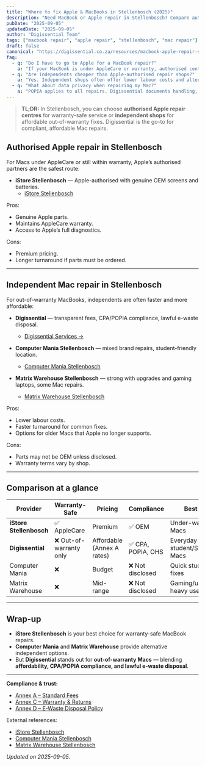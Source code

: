 ```yaml
---
title: "Where to fix Apple & MacBooks in Stellenbosch (2025)"
description: "Need MacBook or Apple repair in Stellenbosch? Compare authorised Apple service centres vs independent repair shops — and see where Digissential fits in."
pubDate: "2025-09-05"
updatedDate: "2025-09-05"
author: "Digissential Team"
tags: ["macbook repair", "apple repair", "stellenbosch", "mac repair"]
draft: false
canonical: "https://digissential.co.za/resources/macbook-apple-repair-stellenbosch/"
faq:
  - q: "Do I have to go to Apple for a MacBook repair?"
    a: "If your MacBook is under AppleCare or warranty, authorised centres are recommended. Out-of-warranty devices can safely be repaired by trusted independents like Digissential."
  - q: "Are independents cheaper than Apple-authorised repair shops?"
    a: "Yes. Independent shops often offer lower labour costs and alternative parts — though only Apple centres provide genuine OEM replacements under warranty."
  - q: "What about data privacy when repairing my Mac?"
    a: "POPIA applies to all repairs. Digissential documents handling, offers consent forms, and can issue Certificates of Data Destruction (CoDD) when needed."
---
```


> **TL;DR:** In Stellenbosch, you can choose **authorised Apple repair centres** for warranty-safe service or **independent shops** for affordable out-of-warranty fixes. Digissential is the go-to for compliant, affordable Mac repairs.

## Authorised Apple repair in Stellenbosch

For Macs under AppleCare or still within warranty, Apple’s authorised partners are the safest route:
- **iStore Stellenbosch** — Apple-authorised with genuine OEM screens and batteries.  
  - [iStore Stellenbosch](https://www.istore.co.za/store/stellenbosch?utm_source=chatgpt.com)  

Pros:
- Genuine Apple parts.  
- Maintains AppleCare warranty.  
- Access to Apple’s full diagnostics.  

Cons:
- Premium pricing.  
- Longer turnaround if parts must be ordered.  

---

## Independent Mac repair in Stellenbosch

For out-of-warranty MacBooks, independents are often faster and more affordable:

- **Digissential** — transparent fees, CPA/POPIA compliance, lawful e-waste disposal.  
  - [Digissential Services →](/services/)  

- **Computer Mania Stellenbosch** — mixed brand repairs, student-friendly location.  
  - [Computer Mania Stellenbosch](https://www.computermania.co.za/store/computer-mania-stellenbosch?utm_source=chatgpt.com)  

- **Matrix Warehouse Stellenbosch** — strong with upgrades and gaming laptops, some Mac repairs.  
  - [Matrix Warehouse Stellenbosch](https://www.matrixwarehouse.co.za/store/stellenbosch?utm_source=chatgpt.com)  

Pros:
- Lower labour costs.  
- Faster turnaround for common fixes.  
- Options for older Macs that Apple no longer supports.  

Cons:
- Parts may not be OEM unless disclosed.  
- Warranty terms vary by shop.  

---

## Comparison at a glance

| Provider | Warranty-Safe | Pricing | Compliance | Best For |
|---|---|---|---|---|
| **iStore Stellenbosch** | ✅ AppleCare | Premium | ✅ OEM | Under-warranty Macs |
| **Digissential** | ❌ Out-of-warranty only | Affordable (Annex A rates) | ✅ CPA, POPIA, OHS | Everyday student/SME Macs |
| Computer Mania | ❌ | Budget | ❌ Not disclosed | Quick student fixes |
| Matrix Warehouse | ❌ | Mid-range | ❌ Not disclosed | Gaming/upgrade-heavy users |

---

## Wrap-up

- **iStore Stellenbosch** is your best choice for warranty-safe MacBook repairs.  
- **Computer Mania** and **Matrix Warehouse** provide alternative independent options.  
- But **Digissential** stands out for **out-of-warranty Macs** — blending **affordability, CPA/POPIA compliance, and lawful e-waste disposal**.  

---

**Compliance & trust:**  
- [Annex A – Standard Fees](/legal/standard-fees/)  
- [Annex C – Warranty & Returns](/legal/warranty-returns/)  
- [Annex D – E-Waste Disposal Policy](/legal/ewaste-disposal-policy/)  

External references:  
- [iStore Stellenbosch](https://www.istore.co.za/store/stellenbosch?utm_source=chatgpt.com)  
- [Computer Mania Stellenbosch](https://www.computermania.co.za/store/computer-mania-stellenbosch?utm_source=chatgpt.com)  
- [Matrix Warehouse Stellenbosch](https://www.matrixwarehouse.co.za/store/stellenbosch?utm_source=chatgpt.com)  

*Updated on 2025-09-05.*
